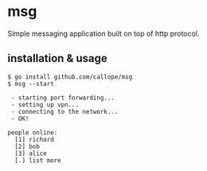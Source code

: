 # msg

Simple messaging application built on top of http protocol.

## installation & usage

```
$ go install github.com/callope/msg
$ msg --start

 - starting port forwarding...
 - setting up vpn...
 - connecting to the network...
 - OK!

people online:
  [1] richard
  [2] bob
  [3] alice
  [.] list more
```
